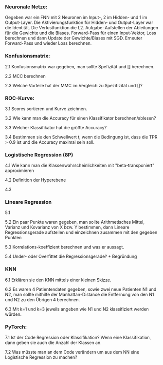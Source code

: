 ### Neuronale Netze:

Gegeben war ein FNN mit 2 Neuronen im Input-, 2 im Hidden- und 1 im Output-Layer. Die Aktivierungsfunktion für Hidden- und Output-Layer war die Identität. Die Verlustfunktion die L2. Aufgabe: Aufstellen der Ableitungen für die Gewichte und die Biases. Forward-Pass für einen Input-Vektor, Loss berechnen und dann Update der Gewichte/Biases mit SGD. Erneuter Forward-Pass und wieder Loss berechnen.

### Konfusionsmatrix:

2\.1 Konfusionsmatrix war gegeben, man sollte Spefizität und \[\] berechnen.

2\.2 MCC berechnen

2\.3 Welche Vorteile hat der MMC im Vergleich zu Spezifizität und \[\]?

### ROC-Kurve:

3\.1 Scores sortieren und Kurve zeichnen.

3\.2 Wie kann man die Accuracy für einen Klassifikator berechnen/ablesen?

3\.3 Welcher Klassifikator hat die größte Accuracy?

3\.4 Bestimmen sie den Schwellwert t, wenn die Bedingung ist, dass die TPR > 0.9 ist und die Accuracy maximal sein soll.

### Logistische Regression (8P)

4\.1 Wie kann man die Klassenwahrscheinlichkeiten mit "beta-transponiert" approximieren

4\.2 Definition der Hyperebene

4\.3

### Lineare Regression

5\.1

5\.2 Ein paar Punkte waren gegeben, man sollte Arithmetisches Mittel, Varianz und Kovarianz von X bzw. Y bestimmen, dann Lineare Regressionsgerade aufstellen und einzeichnen zusammen mit den gegeben Punkten

5\.3 Korrelations-koeffizient berechnen und was er aussagt.

5\.4 Under- oder Overfittet die Regressionsgerade? + Begründung

### KNN

6\.1 Erklären sie den KNN mittels einer kleinen Skizze.

6\.2 Es waren 4 Patientendaten gegeben, sowie zwei neue Patienten N1 und N2, man sollte mithilfe der Manhattan-Distance die Entfernung von den N1 und N2 zu den Übrigen 4 berechnen.

6\.3 Mit k=1 und k=3 jeweils angeben wie N1 und N2 klassifiziert werden würden.

### PyTorch:

7\.1 Ist der Code Regression oder Klassifikation? Wenn eine Klassifikation, dann geben sie auch die Anzahl der Klassen an.

7\.2 Was müsste man an dem Code verändern um aus dem NN eine Logistische Regression zu machen?